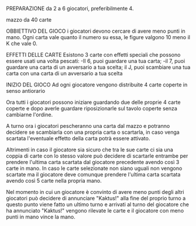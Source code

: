 PREPARAZIONE
da 2 a 6 giocatori, preferibilmente 4.

mazzo da 40 carte

OBBIETTIVO DEL GIOCO
i giocatori devono cercare di avere meno punti in mano.
Ogni carta vale quanto il numero su essa, le figure valgono 10 meno il K che vale 0.

EFFETTI DELLE CARTE
Esistono 3 carte con effetti speciali che possono essere usati una volta pescati:
-Il 6, puoi guardare una tua carta;
-il 7, puoi guardare una carta di un avversario a tua scelta;
il J, puoi  scambiare una tua carta con una carta di un avversario a tua scelta

INIZIO DEL GIOCO
Ad ogni giocatore vengono distribuite 4 carte coperte in senso antiorario

Ora tutti i giocatori possono iniziare guardando due delle proprie 4 carte coperte e dopo averle guardare riposizionarle sul tavolo coperte senza cambiarne l'ordine.

A turno ora i giocatori pescheranno una carta dal mazzo e potranno decidere se scambiarla con una propria carta o scartarla, in caso venga scartata l'eventuale effetto della carta potrà essere attivato.

Altrimenti in caso il giocatore sia sicuro che tra le sue carte ci sia una coppia di carte con lo stesso valore può decidere di scartarle entrambe per prendere l'ultima carta scartata dal giocatore precedente avendo così 3 carte in mano. In caso le carte selezionate non siano uguali non vengono scartate ma il giocatore deve comunque prendere l'ultima carta scartata avendo così 5 carte nella propria mano.

Nel momento in cui un giocatore è convinto di avere meno punti degli altri giocatori può decidere di annunciare "Kaktus!" alla fine del proprio turno a questo punto viene fatto un ultimo turno e arrivati al turno del giocatore che ha annunciato "Kaktus!" vengono rilevate le carte e il giocatore con meno punti in mano vince la mano.